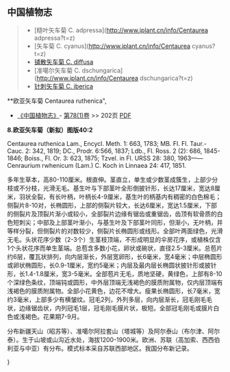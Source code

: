 

## 中国植物志

> * [糙叶矢车菊  C.  adpressa](http://www.iplant.cn/info/Centaurea adpressa?t=z)
> * [矢车菊  C.  cyanus](http://www.iplant.cn/info/Centaurea cyanus?t=z)
> * [铺散矢车菊  C.  diffusa](Centaurea-diffusa-铺散矢车菊.md)
> * [准噶尔矢车菊  C.  dschungarica](http://www.iplant.cn/info/Centaurea dschungarica?t=z)
> * [针刺矢车菊  C.  iberica](Centaurea-iberica-镇刺矢车菊.md)

**欧亚矢车菊 Centaurea ruthenica",

* [《中国植物志》](http://www.iplant.cn/frps)- [第78(1)卷](http://www.iplant.cn/frps/vol/78(1)) >> 202页 [PDF](http://www.iplant.cn/frps/pdf/78(1)/202.PDF)

**8.欧亚矢车菊（新拟）图版40:2**

Centaurea ruthenica Lam., Encycl. Meth. 1: 663, 1783; MB. Fl. Fl. Taur.-Cauc. 2: 342, 1819; DC., Prodr. 6:566, 1837; Ldb., Fl. Ross. 2 (2): 686, 1845-1846; Boiss., Fl. Or. 3: 623, 1875; Tzvel. in Fl. URSS 28: 380, 1963——Cenraurium rwhenicum (Lam.) C. Koch in Linnaea 24: 417, 1851.

多年生草本，高80-110厘米。根直伸。茎直立，单生或少数茎成簇生，上部少分枝或不分枝，光滑无毛。基生叶与下部茎叶全形倒披针形，长达17厘米，宽达8厘米，羽状全裂，有长叶柄，叶柄长4-9厘米，基生叶的柄基内有稠密的白色棉毛；侧裂片8-10对，长椭圆形，上部的侧裂片较大，长达6厘米，宽达1.5厘米，下部的侧裂片及顶裂片渐小或较小，全部裂片边缘有锯齿或重锯齿，齿顶有软骨质的白色短刺尖；中部及上部茎叶渐小，与基生叶及下部茎叶同形，但渐小，无叶柄，并等样分裂，但侧裂片的对数较少，侧裂片长椭圆形或线形。全部叶两面绿色，光滑无毛。头状花序少数（2-3个）生茎枝顶端，不形成明显的伞房花序，或植株仅含1个头状花序而单生茎端。总苞含多数小花，卵状或碗状，直径2.5-3厘米。总苞片约6层，覆瓦状排列，向内层渐长，外层宽卵形，长6毫米，宽4毫米；中层椭圆形或卵状椭圆形，长0.9-1厘米，宽约5毫米；内层及最内层长椭圆状披针形或披针形，长1.4-1.8厘米，宽3-5毫米。全部苞片无毛，质地坚硬，黄绿色，上部有8-10个深绿色条纹，顶端钝或圆形，中外层顶端无浅褐色的膜质附属物，仅内层顶端有浅褐色的膜质附属物。全部小花黄色，边花不增大。瘦果长椭圆形，长7毫米，宽约3毫米，上部多少有横皱纹。冠毛2列，外列多层，向内层渐长，冠毛刚毛毛状，边缘锯齿状，内列冠毛1层，冠毛刚毛膜片状，极短。全部冠毛刚毛或膜片白色或浅褐色。花果期7-9月。

分布新疆天山（昭苏等）、准噶尔阿拉套山（塔城等）及阿尔泰山（布尔津、阿尔泰）。生于山坡或山沟近水处，海拔1200-1900米。欧洲、苏联（高加索、西西伯利亚与中亚）有分布。模式标本采自苏联西部地区。我国分布新记录。

}